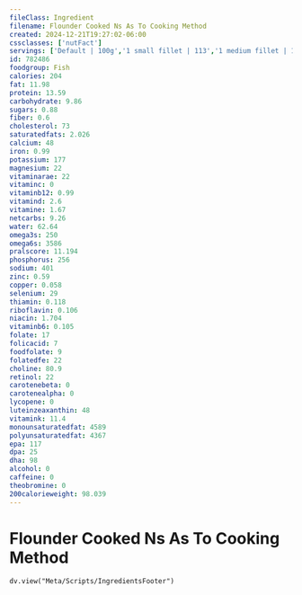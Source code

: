 ```yaml
---
fileClass: Ingredient
filename: Flounder Cooked Ns As To Cooking Method
created: 2024-12-21T19:27:02-06:00
cssclasses: ['nutFact']
servings: ['Default | 100g','1 small fillet | 113','1 medium fillet | 170','1 large fillet | 255','1 small flounder (yield after cooking, bone removed) | 205','1 medium flounder (yield after cooking, bone removed) | 308','1 large flounder (yield after cooking, bone removed) | 462','1 cup, cooked, flaked | 136','1 oz, boneless, raw (yield after cooking) | 23','1 oz, boneless, cooked | 28']
id: 782486
foodgroup: Fish
calories: 204
fat: 11.98
protein: 13.59
carbohydrate: 9.86
sugars: 0.88
fiber: 0.6
cholesterol: 73
saturatedfats: 2.026
calcium: 48
iron: 0.99
potassium: 177
magnesium: 22
vitaminarae: 22
vitaminc: 0
vitaminb12: 0.99
vitamind: 2.6
vitamine: 1.67
netcarbs: 9.26
water: 62.64
omega3s: 250
omega6s: 3586
pralscore: 11.194
phosphorus: 256
sodium: 401
zinc: 0.59
copper: 0.058
selenium: 29
thiamin: 0.118
riboflavin: 0.106
niacin: 1.704
vitaminb6: 0.105
folate: 17
folicacid: 7
foodfolate: 9
folatedfe: 22
choline: 80.9
retinol: 22
carotenebeta: 0
carotenealpha: 0
lycopene: 0
luteinzeaxanthin: 48
vitamink: 11.4
monounsaturatedfat: 4589
polyunsaturatedfat: 4367
epa: 117
dpa: 25
dha: 98
alcohol: 0
caffeine: 0
theobromine: 0
200calorieweight: 98.039
---
```


# Flounder Cooked Ns As To Cooking Method

```dataviewjs
dv.view("Meta/Scripts/IngredientsFooter")
```